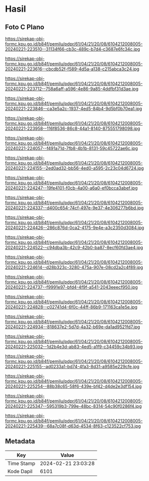 # Hasil

## Foto C Plano

https://sirekap-obj-formc.kpu.go.id/b84f/pemilu/pdpr/61/04/21/20/08/6104212008005-20240221-223510--31134f66-cb3c-489c-b7d4-c3687e6fc34c.jpg

https://sirekap-obj-formc.kpu.go.id/b84f/pemilu/pdpr/61/04/21/20/08/6104212008005-20240221-223616--cbcdb52f-f589-4d5a-a138-c215abca3c24.jpg

https://sirekap-obj-formc.kpu.go.id/b84f/pemilu/pdpr/61/04/21/20/08/6104212008005-20240221-223712--758a6aff-a596-4e86-9a85-4ddfbf31d3ae.jpg

https://sirekap-obj-formc.kpu.go.id/b84f/pemilu/pdpr/61/04/21/20/08/6104212008005-20240221-223846--ca3e5a2c-1937-4ed5-84b4-9d5bf0b70ea1.jpg

https://sirekap-obj-formc.kpu.go.id/b84f/pemilu/pdpr/61/04/21/20/08/6104212008005-20240221-223958--116f8536-86c8-44a1-8140-875551798098.jpg

https://sirekap-obj-formc.kpu.go.id/b84f/pemilu/pdpr/61/04/21/20/08/6104212008005-20240221-224057--f491a71d-7fb8-4b1b-8131-59c45722ae6c.jpg

https://sirekap-obj-formc.kpu.go.id/b84f/pemilu/pdpr/61/04/21/20/08/6104212008005-20240221-224155--2ed0ad32-bb56-4ed0-a595-2c23c04d6724.jpg

https://sirekap-obj-formc.kpu.go.id/b84f/pemilu/pdpr/61/04/21/20/08/6104212008005-20240221-224247--19fe4101-f0cb-4a00-a6a0-ef0bcca3abef.jpg

https://sirekap-obj-formc.kpu.go.id/b84f/pemilu/pdpr/61/04/21/20/08/6104212008005-20240221-224337--d400c654-74cf-497e-9e37-4e306277b6bd.jpg

https://sirekap-obj-formc.kpu.go.id/b84f/pemilu/pdpr/61/04/21/20/08/6104212008005-20240221-224426--286c876d-0ca2-4175-9e4e-a3c2350d3084.jpg

https://sirekap-obj-formc.kpu.go.id/b84f/pemilu/pdpr/61/04/21/20/08/6104212008005-20240221-224522--c94dba3b-42c9-42b0-ba87-8ecf60fd3ae4.jpg

https://sirekap-obj-formc.kpu.go.id/b84f/pemilu/pdpr/61/04/21/20/08/6104212008005-20240221-224614--d28b323c-3280-475a-907e-08cd2a2c4f89.jpg

https://sirekap-obj-formc.kpu.go.id/b84f/pemilu/pdpr/61/04/21/20/08/6104212008005-20240221-224737--f9991e97-bfd4-4f9f-a541-2043eeecf950.jpg

https://sirekap-obj-formc.kpu.go.id/b84f/pemilu/pdpr/61/04/21/20/08/6104212008005-20240221-224828--c02741d4-6f0c-44ff-86b9-171163ca1e5e.jpg

https://sirekap-obj-formc.kpu.go.id/b84f/pemilu/pdpr/61/04/21/20/08/6104212008005-20240221-224934--818637e2-5d7d-4a32-b69e-da1ad9521fd7.jpg

https://sirekap-obj-formc.kpu.go.id/b84f/pemilu/pdpr/61/04/21/20/08/6104212008005-20240221-225032--1d2b4e3d-ab83-4ed5-a1f9-c34459c34b93.jpg

https://sirekap-obj-formc.kpu.go.id/b84f/pemilu/pdpr/61/04/21/20/08/6104212008005-20240221-225155--ad0233a1-bd74-4fa3-8d31-a9585e229cfe.jpg

https://sirekap-obj-formc.kpu.go.id/b84f/pemilu/pdpr/61/04/21/20/08/6104212008005-20240221-225254--88b38c65-58f6-439e-bf42-d4de2e3df154.jpg

https://sirekap-obj-formc.kpu.go.id/b84f/pemilu/pdpr/61/04/21/20/08/6104212008005-20240221-225347--595319b3-799e-48bc-8314-54c90f0286f4.jpg

https://sirekap-obj-formc.kpu.go.id/b84f/pemilu/pdpr/61/04/21/20/08/6104212008005-20240221-225439--68a7c08f-d63d-4534-8f63-c123522cf753.jpg


## Metadata

| Key        | Value               |
| ---------- | ------------------- |
| Time Stamp | 2024-02-21 23:03:28 |
| Kode Dapil | 6101                |




